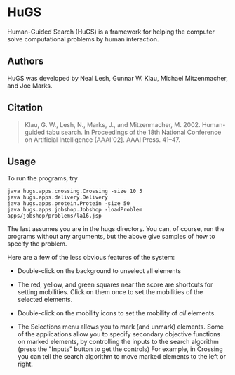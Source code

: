 # HuGS
Human-Guided Search (HuGS) is a framework for helping the computer solve computational problems by human interaction.

## Authors

HuGS was developed by Neal Lesh, Gunnar W. Klau, Michael Mitzenmacher, and Joe Marks.

## Citation

> Klau, G. W., Lesh, N., Marks, J., and Mitzenmacher, M. 2002. Human-guided tabu search. In Proceedings of the 18th National Conference on Artificial Intelligence (AAAI'02]. AAAI Press. 41–47.

## Usage

To run the programs, try

    java hugs.apps.crossing.Crossing -size 10 5
    java hugs.apps.delivery.Delivery
    java hugs.apps.protein.Protein -size 50
    java hugs.apps.jobshop.Jobshop -loadProblem apps/jobshop/problems/la16.jsp

The last assumes you are in the hugs directory.  You can, of course,
run the programs without any arguments, but the above give samples of
how to specify the problem.

Here are a few of the less obvious features of the system:

- Double-click on the background to unselect all elements

- The red, yellow, and green squares near the score are shortcuts for setting mobilities.  Click on them once to set the mobilities of the selected elements.

- Double-click on the mobility icons to set the mobility of _all_ elements.

- The Selections menu allows you to mark (and unmark) elements. Some of the applications allow you to specify secondary objective functions on marked elements, by controlling the inputs to the search algorithm (press the "Inputs" button to get the controls) For example, in Crossing you can tell the search algorithm to move marked elements to the left or right.
